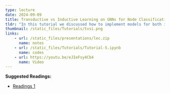 ```yaml
---
type: lecture
date: 2024-09-09
title: Transductive vs Inductive Learning on GNNs for Node Classification.
tldr: "In this tutorial we discussed how to implement models for both inductive setting and transductive settings. We have discussed the differences in the performace of both the methods on correponding data settings."
thumbnail: /static_files/Tutorials/tvsi.png
links: 
    - url: /static_files/presentations/lec.zip
      name: notes
    - url: /static_files/Tutorials/Tutorial-5.ipynb
      name: codes
    - url: https://youtu.be/eJIeFsy4Cb4
      name: Video
---
```

**Suggested Readings:**
- [Readings 1](https://link.springer.com/chapter/10.1007/978-3-319-99978-4_16)